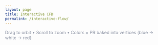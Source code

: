 ```yaml
---
layout: page
title: Interactive CFD
permalink: /interactive-flow/
---
```


<!-- model-viewer runtime -->
<script type="module" src="https://unpkg.com/@google/model-viewer@latest/dist/model-viewer.min.js"></script>
<script nomodule src="https://unpkg.com/@google/model-viewer@latest/dist/model-viewer-legacy.js"></script>

<model-viewer
  src="{{ '/assets/flow/body.glb' | relative_url }}"
  alt="Bézier body colored by PR"
  camera-controls
  auto-rotate
  exposure="1.2"
  shadow-intensity="0"
  style="width:100%; height:82vh; background:#0f1115;"
  interaction-prompt="none">
</model-viewer>

<p style="color:#8a91a2; font-size:0.9rem; margin-top:0.6rem;">
  Drag to orbit • Scroll to zoom • Colors = PR baked into vertices (blue → white → red)
</p>
